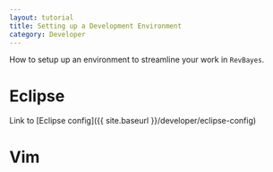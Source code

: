 ```yaml
---
layout: tutorial
title: Setting up a Development Environment
category: Developer
---
```


How to setup up an environment to streamline your work in `RevBayes`.

# Eclipse

Link to [Eclipse config]({{ site.baseurl }}/developer/eclipse-config)

# Vim
